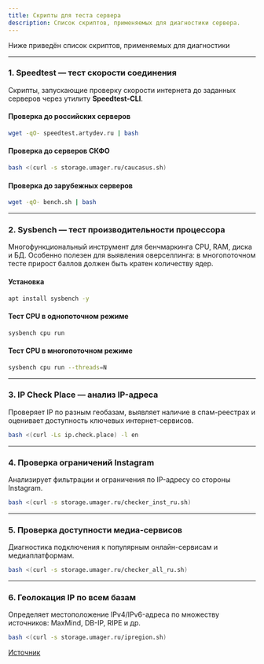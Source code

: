 ```yaml
---
title: Cкрипты для теста сервера
description: Список скриптов, применяемых для диагностики сервера.
---
```


Ниже приведён список скриптов, применяемых для диагностики

---

### 1. Speedtest — тест скорости соединения

Скрипты, запускающие проверку скорости интернета до заданных серверов через утилиту **Speedtest-CLI**.

#### Проверка до российских серверов

```bash
wget -qO- speedtest.artydev.ru | bash
```

#### Проверка до серверов СКФО

```bash
bash <(curl -s storage.umager.ru/caucasus.sh)
```

#### Проверка до зарубежных серверов

```bash
wget -qO- bench.sh | bash
```

---

### 2. Sysbench — тест производительности процессора

Многофункциональный инструмент для бенчмаркинга CPU, RAM, диска и БД. Особенно полезен для выявления оверселлинга: в многопоточном тесте прирост баллов должен быть кратен количеству ядер.

#### Установка

```bash
apt install sysbench -y
```

#### Тест CPU в однопоточном режиме

```bash
sysbench cpu run
```

#### Тест CPU в многопоточном режиме

```bash
sysbench cpu run --threads=N
```

---

### 3. IP Check Place — анализ IP-адреса

Проверяет IP по разным геобазам, выявляет наличие в спам-реестрах и оценивает доступность ключевых интернет-сервисов.

```bash
bash <(curl -Ls ip.check.place) -l en
```

---

### 4. Проверка ограничений Instagram

Анализирует фильтрации и ограничения по IP-адресу со стороны Instagram.

```bash
bash <(curl -s storage.umager.ru/checker_inst_ru.sh)
```

---

### 5. Проверка доступности медиа-сервисов

Диагностика подключения к популярным онлайн-сервисам и медиаплатформам.

```bash
bash <(curl -s storage.umager.ru/checker_all_ru.sh)
```

---

### 6. Геолокация IP по всем базам

Определяет местоположение IPv4/IPv6-адреса по множеству источников: MaxMind, DB-IP, RIPE и др.

```bash
bash <(curl -s storage.umager.ru/ipregion.sh)
```
[Источник](https://t.me/hosterobzor/161)